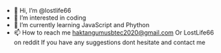 - 👋 Hi, I’m @lostlife66
- 👀 I’m interested in coding
- 🌱 I’m currently learning JavaScript and Phython
- 📫 How to reach me haktangumusbtec2020@gmail.com 
Or LostLife66 on reddit
 If you have any suggestions dont hesitate and contact me
